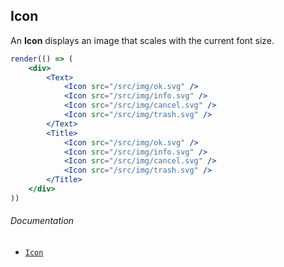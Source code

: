 ## Icon

An **Icon** displays an image that scales with the current font size.

```jsx
render(() => (
	<div>
		<Text>
			<Icon src="/src/img/ok.svg" />
			<Icon src="/src/img/info.svg" />
			<Icon src="/src/img/cancel.svg" />
			<Icon src="/src/img/trash.svg" />
		</Text>
		<Title>
			<Icon src="/src/img/ok.svg" />
			<Icon src="/src/img/info.svg" />
			<Icon src="/src/img/cancel.svg" />
			<Icon src="/src/img/trash.svg" />
		</Title>
	</div>
))
```

###### Documentation
<ul class="toc">
	<li><code><a href="/wiki/modules/_components_typography_icon_.html">Icon</a></code></li>
</ul>
